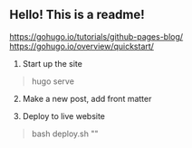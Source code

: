 ## Hello! This is a readme!

https://gohugo.io/tutorials/github-pages-blog/
https://gohugo.io/overview/quickstart/


1. Start up the site

> hugo serve

2. Make a new post, add front matter

3. Deploy to live website

> bash deploy.sh "<my commit msg>"

